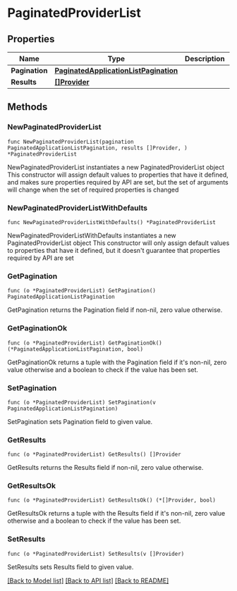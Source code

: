 # PaginatedProviderList

## Properties

Name | Type | Description | Notes
------------ | ------------- | ------------- | -------------
**Pagination** | [**PaginatedApplicationListPagination**](PaginatedApplicationListPagination.md) |  | 
**Results** | [**[]Provider**](Provider.md) |  | 

## Methods

### NewPaginatedProviderList

`func NewPaginatedProviderList(pagination PaginatedApplicationListPagination, results []Provider, ) *PaginatedProviderList`

NewPaginatedProviderList instantiates a new PaginatedProviderList object
This constructor will assign default values to properties that have it defined,
and makes sure properties required by API are set, but the set of arguments
will change when the set of required properties is changed

### NewPaginatedProviderListWithDefaults

`func NewPaginatedProviderListWithDefaults() *PaginatedProviderList`

NewPaginatedProviderListWithDefaults instantiates a new PaginatedProviderList object
This constructor will only assign default values to properties that have it defined,
but it doesn't guarantee that properties required by API are set

### GetPagination

`func (o *PaginatedProviderList) GetPagination() PaginatedApplicationListPagination`

GetPagination returns the Pagination field if non-nil, zero value otherwise.

### GetPaginationOk

`func (o *PaginatedProviderList) GetPaginationOk() (*PaginatedApplicationListPagination, bool)`

GetPaginationOk returns a tuple with the Pagination field if it's non-nil, zero value otherwise
and a boolean to check if the value has been set.

### SetPagination

`func (o *PaginatedProviderList) SetPagination(v PaginatedApplicationListPagination)`

SetPagination sets Pagination field to given value.


### GetResults

`func (o *PaginatedProviderList) GetResults() []Provider`

GetResults returns the Results field if non-nil, zero value otherwise.

### GetResultsOk

`func (o *PaginatedProviderList) GetResultsOk() (*[]Provider, bool)`

GetResultsOk returns a tuple with the Results field if it's non-nil, zero value otherwise
and a boolean to check if the value has been set.

### SetResults

`func (o *PaginatedProviderList) SetResults(v []Provider)`

SetResults sets Results field to given value.



[[Back to Model list]](../README.md#documentation-for-models) [[Back to API list]](../README.md#documentation-for-api-endpoints) [[Back to README]](../README.md)


